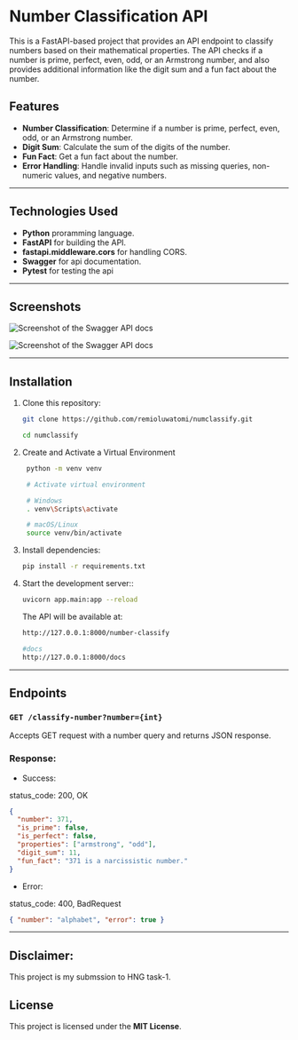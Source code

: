 # Number Classification API

This is a FastAPI-based project that provides an API endpoint to classify numbers based on their mathematical properties. The API checks if a number is prime, perfect, even, odd, or an Armstrong number, and also provides additional information like the digit sum and a fun fact about the number.

## Features

- **Number Classification**: Determine if a number is prime, perfect, even, odd, or an Armstrong number.
- **Digit Sum**: Calculate the sum of the digits of the number.
- **Fun Fact**: Get a fun fact about the number.
- **Error Handling**: Handle invalid inputs such as missing queries, non-numeric values, and negative numbers.

---

## Technologies Used

- **Python** proramming language.
- **FastAPI** for building the API.
- **fastapi.middleware.cors** for handling CORS.
- **Swagger** for api documentation.
- **Pytest** for testing the api

---

## Screenshots

![Screenshot of the Swagger API docs]()

![Screenshot of the Swagger API docs]()

---

## Installation

1. Clone this repository:

   ```bash
   git clone https://github.com/remioluwatomi/numclassify.git

   cd numclassify

   ```

2. Create and Activate a Virtual Environment

   ```bash
    python -m venv venv

    # Activate virtual environment

    # Windows
    . venv\Scripts\activate

    # macOS/Linux
    source venv/bin/activate
   ```

3. Install dependencies:

   ```bash
   pip install -r requirements.txt

   ```

4. Start the development server::

   ```bash
   uvicorn app.main:app --reload
   ```

   The API will be available at:

   ```bash
   http://127.0.0.1:8000/number-classify
   ```

   ```bash
   #docs
   http://127.0.0.1:8000/docs
   ```

---

## Endpoints

### `GET /classify-number?number={int}`

Accepts GET request with a number query and returns JSON response.

### Response:

- Success:

status_code: 200, OK

```json
{
  "number": 371,
  "is_prime": false,
  "is_perfect": false,
  "properties": ["armstrong", "odd"],
  "digit_sum": 11,
  "fun_fact": "371 is a narcissistic number."
}
```

- Error:

status_code: 400, BadRequest

```json
{ "number": "alphabet", "error": true }
```

---

## Disclaimer:

This project is my submssion to HNG task-1.

## License

This project is licensed under the **MIT License**.
